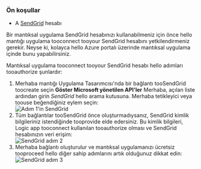 ### <a name="prerequisites"></a>Ön koşullar
* A [SendGrid](https://www.SendGrid.com/) hesabı 

Bir mantıksal uygulama SendGrid hesabınızı kullanabilmeniz için önce hello mantığı uygulama tooconnect tooyour SendGrid hesabını yetkilendirmeniz gerekir. Neyse ki, kolayca hello Azure portalı üzerinde mantıksal uygulama içinde bunu yapabilirsiniz. 

Mantıksal uygulama tooconnect tooyour SendGrid hesabı hello adımları tooauthorize şunlardır:

1. Merhaba mantığı Uygulama Tasarımcısı'nda bir bağlantı tooSendGrid toocreate seçin **Göster Microsoft yönetilen API'ler** Merhaba, açılan liste ardından girin *SendGrid* hello arama kutusuna. Merhaba tetikleyici veya toouse beğendiğiniz eylem seçin:  
   ![Adım 1'in SendGrid](./media/connectors-create-api-sendgrid/sendgrid-1.png)
2. Tüm bağlantılar tooSendGrid önce oluşturmadıysanız, SendGrid kimlik bilgileriniz istendiğinde tooprovide elde edersiniz. Bu kimlik bilgileri, Logic app tooconnect kullanılan tooauthorize olması ve SendGrid hesabınızın veri erişim:  
   ![SendGrid adım 2](./media/connectors-create-api-sendgrid/sendgrid-2.png)
3. Merhaba bağlantı oluşturulur ve mantıksal uygulamanızı ücretsiz tooproceed hello diğer sahip adımlarını artık olduğunuz dikkat edin:  
   ![SendGrid adım 3](./media/connectors-create-api-sendgrid/sendgrid-3.png)   

